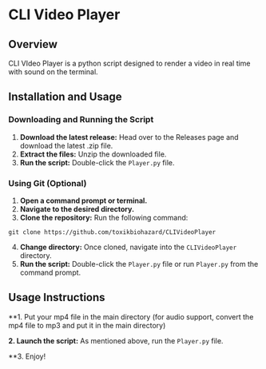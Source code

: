 # CLI Video Player

## Overview

CLI VIdeo Player is a python script designed to render a video in real time with sound on the terminal.

## Installation and Usage

### Downloading and Running the Script

1. **Download the latest release:** Head over to the Releases page and download the latest .zip file.
2. **Extract the files:** Unzip the downloaded file.
3. **Run the script:** Double-click the `Player.py` file.

### Using Git (Optional)

1. **Open a command prompt or terminal.**
2. **Navigate to the desired directory.**
3. **Clone the repository:** Run the following command:

```
git clone https://github.com/toxikbiohazard/CLIVideoPlayer
```

4. **Change directory:** Once cloned, navigate into the `CLIVideoPlayer` directory.
5. **Run the script:** Double-click the `Player.py` file or run `Player.py` from the command prompt.

## Usage Instructions

**1. Put your mp4 file in the main directory (for audio support, convert the mp4 file to mp3 and put it in the main directory)

**2. Launch the script:** As mentioned above, run the `Player.py` file.

**3. Enjoy!
